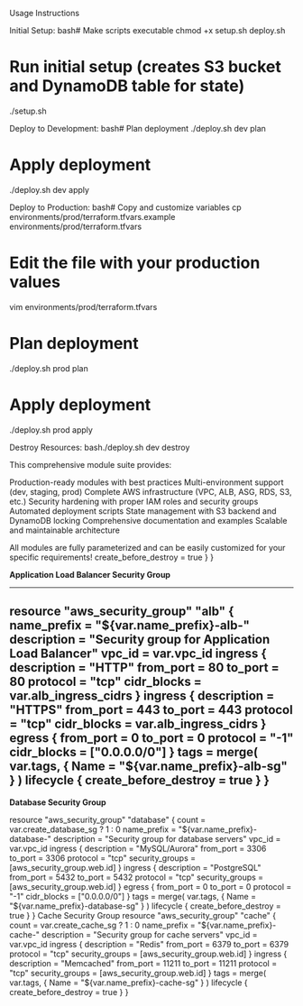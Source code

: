 Usage Instructions

Initial Setup:
bash# Make scripts executable
chmod +x setup.sh deploy.sh

# Run initial setup (creates S3 bucket and DynamoDB table for state)
./setup.sh

Deploy to Development:
bash# Plan deployment
./deploy.sh dev plan

# Apply deployment
./deploy.sh dev apply

Deploy to Production:
bash# Copy and customize variables
cp environments/prod/terraform.tfvars.example environments/prod/terraform.tfvars

# Edit the file with your production values
vim environments/prod/terraform.tfvars

# Plan deployment
./deploy.sh prod plan

# Apply deployment
./deploy.sh prod apply

Destroy Resources:
bash./deploy.sh dev destroy

This comprehensive module suite provides:

Production-ready modules with best practices
Multi-environment support (dev, staging, prod)
Complete AWS infrastructure (VPC, ALB, ASG, RDS, S3, etc.)
Security hardening with proper IAM roles and security groups
Automated deployment scripts
State management with S3 backend and DynamoDB locking
Comprehensive documentation and examples
Scalable and maintainable architecture

All modules are fully parameterized and can be easily customized for your specific requirements!
create_before_destroy = true
}
}

**Application Load Balancer Security Group**

---
resource "aws_security_group" "alb" {
name_prefix = "${var.name_prefix}-alb-"
description = "Security group for Application Load Balancer"
vpc_id      = var.vpc_id
ingress {
description = "HTTP"
from_port   = 80
to_port     = 80
protocol    = "tcp"
cidr_blocks = var.alb_ingress_cidrs
}
ingress {
description = "HTTPS"
from_port   = 443
to_port     = 443
protocol    = "tcp"
cidr_blocks = var.alb_ingress_cidrs
}
egress {
from_port   = 0
to_port     = 0
protocol    = "-1"
cidr_blocks = ["0.0.0.0/0"]
}
tags = merge(
var.tags,
{
Name = "${var.name_prefix}-alb-sg"
}
)
lifecycle {
create_before_destroy = true
}
}
---

**Database Security Group**


resource "aws_security_group" "database" {
count = var.create_database_sg ? 1 : 0
name_prefix = "${var.name_prefix}-database-"
description = "Security group for database servers"
vpc_id      = var.vpc_id
ingress {
description     = "MySQL/Aurora"
from_port       = 3306
to_port         = 3306
protocol        = "tcp"
security_groups = [aws_security_group.web.id]
}
ingress {
description     = "PostgreSQL"
from_port       = 5432
to_port         = 5432
protocol        = "tcp"
security_groups = [aws_security_group.web.id]
}
egress {
from_port   = 0
to_port     = 0
protocol    = "-1"
cidr_blocks = ["0.0.0.0/0"]
}
tags = merge(
var.tags,
{
Name = "${var.name_prefix}-database-sg"
}
)
lifecycle {
create_before_destroy = true
}
}
Cache Security Group
resource "aws_security_group" "cache" {
count = var.create_cache_sg ? 1 : 0
name_prefix = "${var.name_prefix}-cache-"
description = "Security group for cache servers"
vpc_id      = var.vpc_id
ingress {
description     = "Redis"
from_port       = 6379
to_port         = 6379
protocol        = "tcp"
security_groups = [aws_security_group.web.id]
}
ingress {
description     = "Memcached"
from_port       = 11211
to_port         = 11211
protocol        = "tcp"
security_groups = [aws_security_group.web.id]
}
tags = merge(
var.tags,
{
Name = "${var.name_prefix}-cache-sg"
}
)
lifecycle {
create_before_destroy = true
}
}
